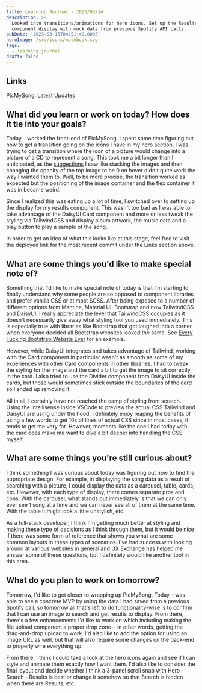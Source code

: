 ```yaml
---
title: Learning Journal - 2023/03/14
description: >-
  Looked into transitions/animations for hero icons. Set up the Results
  component display with mock data from previous Spotify API calls.
pubDate: '2023-03-15T04:51:40.000Z'
heroImage: /src/icons/notebook.svg
tags:
  - learning-journal
draft: false
---
```


## Links

[PicMySong: Latest Updates](https://pic-my-song-client-oaw0lrkm5-kennywlino.vercel.app/ "")

## What did you learn or work on today? How does it tie into your goals?

Today, I worked the front-end of PicMySong. I spent some time figuring out how to get a transition going on the icons I have in my hero section. I was trying to get a transition where the icon of a picture would change into a picture of a CD to represent a song. This took me a bit longer than I anticipated, as the [suggestions](http://css3.bradshawenterprises.com/cfimg/ "suggestions") I saw like stacking the images and then changing the opacity of the top image to be 0 on hover didn't quite work the way I wanted them to. Well, to be more precise, the transition worked as expected but the positioning of the image container and the flex container it was in became weird.

Since I realized this was eating up a lot of time, I switched over to setting up the display for my results component. This wasn't too bad as I was able to take advantage of the DaisyUI Card component and more or less tweak the styling via TailwindCSS and display album artwork, the music data and a play button to play a sample of the song.

In order to get an idea of what this looks like at this stage, feel free to visit the deployed link for the most recent commit under the Links section above.

## What are some things you'd like to make special note of?

Something that I'd like to make special note of today is that I'm starting to finally understand why some people are so opposed to component libraries and prefer vanilla CSS or at most SCSS. After being exposed to a number of different options from Mantine, Material UI, Bootstrap and now TailwindCSS and DaisyUI, I really appreciate the level that TailwindCSS occupies as it doesn't necessarily give away what styling tool you used immediately. This is especially true with libraries like Bootstrap that got laughed into a corner when everyone decided all Bootstrap websites looked the same. See [Every Fucking Bootstrap Website Ever](https://www.dagusa.com/ "") for an example.

However, while DaisyUI integrates and takes advantage of Tailwind, working with the Card component in particular wasn't as smooth as some of my experiences with other Card components in other libraries. I had to tweak the styling for the image and the card a bit to get the image to sit correctly in the card. I also tried to use the Divider component from DaisyUI inside the cards, but those would sometimes stick outside the boundaries of the card so I ended up removing it.

All in all, I certainly have not reached the camp of styling from scratch. Using the Intellisense inside VSCode to preview the actual CSS Tailwind and DaisyUI are using under the hood, I definitely enjoy reaping the benefits of using a few words to get 10s of lines of actual CSS since in most cases, it tends to get me very far. However, moments like the one I had today with the card does make me want to dive a bit deeper into handling the CSS myself.

## What are some things you're still curious about?

I think something I was curious about today was figuring out how to find the appropriate design. For example, in displaying the song data as a result of searching with a picture, I could display the data as a carousel, table, cards, etc. However, with each type of display, there comes separate pros and cons. With the carousel, what stands out immediately is that we can only ever see 1 song at a time and we can never see all of them at the same time. With the table it might look a little unstylish, etc.

As a full-stack developer, I think I'm getting much better at styling and making these type of decisions as I think through them, but it would be nice if there was some form of reference that shows you what are some common layouts in these types of scenarios. I've had success with looking around at various websites in general and [UX Exchange](https://ux.stackexchange.com/ "") has helped me answer some of these questions, but I definitely would like another tool in this area.

## What do you plan to work on tomorrow?

Tomorrow, I'd like to get closer to wrapping up PicMySong. Today, I was able to see a concrete MVP by using the data I had saved from a previous Spotify call, so tomorrow all that's left to do functionality-wise is to confirm that I can use an image to search and get results to display. From there, there's a few enhancements I'd like to work on which including making the file upload component a proper drop zone-- in other words, getting the drag-and-drop upload to work. I'd also like to add the option for using an image URL as well, but that will also require some changes on the back-end to properly wire everything up.

From there, I think I could take a look at the hero icons again and see if I can style and animate them exactly how I want them. I'd also like to consider the final layout and decide whether I think a 3-panel scroll snap with Hero - Search - Results is best or change it somehow so that Search is hidden when there are Results, etc.

